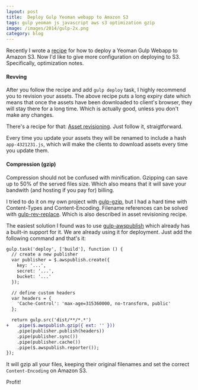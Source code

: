 ```yaml
---
layout: post
title:  Deploy Gulp Yeoman webapp to Amazon S3
tags: gulp yeoman js javascript aws s3 optimization gzip
image: /images/2014/gulp-2x.png
category: blog
---
```


Recently I wrote a [recipe](https://github.com/yeoman/generator-gulp-webapp/blob/master/docs/recipes/aws-s3-deployment.md) for how to deploy a Yeoman Gulp Webapp to Amazon S3.
Now I'd like to give more configuration on deploying to S3.
Specifically, optimization notes.

#### Revving

After you follow the recipe and add `gulp deploy` task, I highly recommend you to revision your assets.
The above recipe puts a long expiry date which means that once the assets have been downloaded to client's browser, they will stay there for a long time. Which is actually good, unless you don't make any changes.

There's a recipe for that: [Asset revisioning](https://github.com/yeoman/generator-gulp-webapp/blob/master/docs/recipes/revving.md). Just follow it, straigtforward.

Every time you update your assets they will be renamed to include a hash `app-4321231.js`, which will make the clients to download assets every time you update them.

#### Compression (gzip)

Compression should not be confused with minification. Gzipping can save up to 50% of the served files size. Which also means that it will save your bandwith (and hosting if you pay for) billing.

I tried to do it on my own project with [gulp-gzip](https://www.npmjs.org/package/gulp-gzip), but I had a hard time with Content-Types and Content-Encoding. Filename references can be solved with [gulp-rev-replace](https://www.npmjs.org/package/gulp-rev-replace). Which is also described in asset revisioning recipe.

The easiest solution I found was to use [gulp-awspublish](https://www.npmjs.org/package/gulp-awspublish) which already has a built-in support for it. We are already using it for deployment. Just add the following command and that's it:

```diff
gulp.task('deploy', ['build'], function () {
  // create a new publisher
  var publisher = $.awspublish.create({
    key: '...',
    secret: '...',
    bucket: '...'
  });

  // define custom headers
  var headers = {
    'Cache-Control': 'max-age=315360000, no-transform, public'
  };

  return gulp.src('dist/**/*.*')
+   .pipe($.awspublish.gzip({ ext: '' }))
    .pipe(publisher.publish(headers))
    .pipe(publisher.sync())
    .pipe(publisher.cache())
    .pipe($.awspublish.reporter());
});
```

It will gzip all your files, keeping their original filenames and set the correct `Content-Encoding` on Amazon S3.

Profit!
